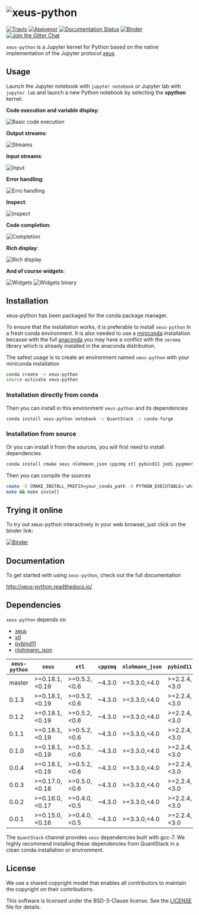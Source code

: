 # ![xeus-python](docs/source/xeus-python.svg)

[![Travis](https://travis-ci.org/QuantStack/xeus-python.svg?branch=master)](https://travis-ci.org/QuantStack/xeus-python)
[![Appveyor](https://ci.appveyor.com/api/projects/status/jh45g5pj44jqj8vw?svg=true)](https://ci.appveyor.com/project/QuantStack/xeus-python)
[![Documentation Status](http://readthedocs.org/projects/xeus-python/badge/?version=latest)](https://xeus-python.readthedocs.io/en/latest/?badge=latest)
[![Binder](https://img.shields.io/badge/launch-binder-brightgreen.svg)](https://mybinder.org/v2/gh/QuantStack/xeus-python/stable?filepath=notebooks/xeus-python.ipynb)
[![Join the Gitter Chat](https://badges.gitter.im/Join%20Chat.svg)](https://gitter.im/QuantStack/Lobby?utm_source=badge&utm_medium=badge&utm_campaign=pr-badge&utm_content=badge)

`xeus-python` is a Jupyter kernel for Python based on the native implementation of the Jupyter protocol [xeus](https://github.com/QuantStack/xeus).


## Usage

Launch the Jupyter notebook with `jupyter notebook` or Jupyter lab with `jupyter lab` and launch a new Python notebook by selecting the **xpython** kernel.

**Code execution and variable display**:

![Basic code execution](code_exec.gif)

**Output streams**:

![Streams](streams.gif)

**Input streams**:

![Input](input.gif)

**Error handling**:

![Erro handling](error.gif)

**Inspect**:

![Inspect](inspect.gif)

**Code completion**:

![Completion](code_completion.gif)

**Rich display**:

![Rich display](rich_disp.gif)

**And of course widgets**:

![Widgets](widgets.gif)
![Widgets binary](binary.gif)


## Installation

xeus-python has been packaged for the conda package manager.

To ensure that the installation works, it is preferable to install `xeus-python` in a fresh conda environment. It is also needed to use a [miniconda](https://conda.io/miniconda.html) installation because with the full [anaconda](https://www.anaconda.com/) you may have a conflict with the `zeromq` library which is already installed in the anaconda distribution.


The safest usage is to create an environment named `xeus-python` with your miniconda installation

```bash
conda create -n xeus-python
source activate xeus-python
```

### Installation directly from conda

Then you can install in this environment `xeus-python` and its dependencies

```bash
conda install xeus-python notebook -c QuantStack -c conda-forge
```

### Installation from source

Or you can install it from the sources, you will first need to install dependencies

```bash
conda install cmake xeus nlohmann_json cppzmq xtl pybind11 jedi pygments six notebook -c QuantStack -c conda-forge
```

Then you can compile the sources

```bash
cmake -D CMAKE_INSTALL_PREFIX=your_conda_path -D PYTHON_EXECUTABLE=`which python`
make && make install
```

## Trying it online

To try out xeus-python interactively in your web browser, just click on the binder
link:

[![Binder](binder-logo.svg)](https://mybinder.org/v2/gh/QuantStack/xeus-python/stable?filepath=notebooks/xeus-python.ipynb)

## Documentation

To get started with using `xeus-python`, check out the full documentation

http://xeus-python.readthedocs.io/

## Dependencies

``xeus-python`` depends on

 - [xeus](https://github.com/QuantStack/xeus)
 - [xtl](https://github.com/QuantStack/xtl)
 - [pybind11](https://github.com/pybind/pybind11)
 - [nlohmann_json](https://github.com/nlohmann/json)


| `xeus-python`|   `xeus`        |      `xtl`      | `cppzmq` | `nlohmann_json` | `pybind11`      | `jedi`            | `pygments`        | `six`             |
|--------------|-----------------|-----------------|----------|-----------------|-----------------|-------------------|-------------------|-------------------|
|  master      |  >=0.18.1,<0.19 |  >=0.5.2,<0.6   | ~4.3.0   | >=3.3.0,<4.0    | >=2.2.4,<3.0    | >=0.13.1,<0.14.0  | >=2.3.1,<3.0.0    |                   |
|  0.1.3       |  >=0.18.1,<0.19 |  >=0.5.2,<0.6   | ~4.3.0   | >=3.3.0,<4.0    | >=2.2.4,<3.0    | >=0.13.1,<0.14.0  | >=2.3.1,<3.0.0    |                   |
|  0.1.2       |  >=0.18.1,<0.19 |  >=0.5.2,<0.6   | ~4.3.0   | >=3.3.0,<4.0    | >=2.2.4,<3.0    | >=0.13.1,<0.14.0  | >=2.3.1,<3.0.0    | >=1.12.0,<2.0.0   |
|  0.1.1       |  >=0.18.1,<0.19 |  >=0.5.2,<0.6   | ~4.3.0   | >=3.3.0,<4.0    | >=2.2.4,<3.0    | >=0.13.1,<0.14.0  | >=2.3.1,<3.0.0    |                   |
|  0.1.0       |  >=0.18.1,<0.19 |  >=0.5.2,<0.6   | ~4.3.0   | >=3.3.0,<4.0    | >=2.2.4,<3.0    | >=0.13.1,<0.14.0  | >=2.3.1,<3.0.0    |                   |
|  0.0.4       |  >=0.18.1,<0.19 |  >=0.5.2,<0.6   | ~4.3.0   | >=3.3.0,<4.0    | >=2.2.4,<3.0    | >=0.13.1,<0.14.0  |                   |                   |
|  0.0.3       |  >=0.17.0,<0.18 |  >=0.5.0,<0.6   | ~4.3.0   | >=3.3.0,<4.0    | >=2.2.4,<3.0    | >=0.13.1,<0.14.0  |                   |                   |
|  0.0.2       |  >=0.16.0,<0.17 |  >=0.4.0,<0.5   | ~4.3.0   | >=3.3.0,<4.0    | >=2.2.4,<3.0    |                   |                   |                   |
|  0.0.1       |  >=0.15.0,<0.16 |  >=0.4.0,<0.5   | ~4.3.0   | >=3.3.0,<4.0    | >=2.2.4,<3.0    |                   |                   |                   |


The `QuantStack` channel provides `xeus` dependencies built with gcc-7. We highly recommend installing
these dependencies from QuantStack in a clean conda installation or environment.

## License

We use a shared copyright model that enables all contributors to maintain the
copyright on their contributions.

This software is licensed under the BSD-3-Clause license. See the [LICENSE](LICENSE) file for details.
